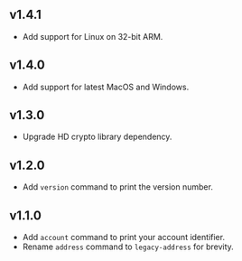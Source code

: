 ## v1.4.1

- Add support for Linux on 32-bit ARM.

## v1.4.0

- Add support for latest MacOS and Windows.

## v1.3.0

- Upgrade HD crypto library dependency.

## v1.2.0

- Add `version` command to print the version number.

## v1.1.0

- Add `account` command to print your account identifier.
- Rename `address` command to `legacy-address` for brevity.
